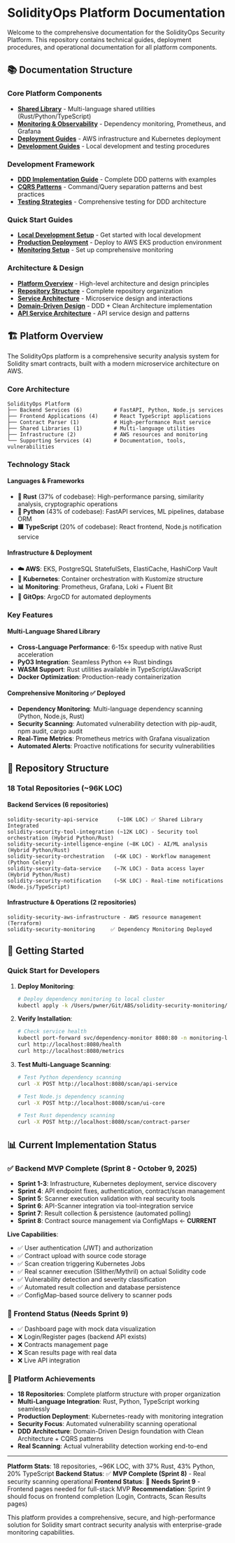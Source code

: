 # SolidityOps Platform Documentation

Welcome to the comprehensive documentation for the SolidityOps Security Platform. This repository contains technical guides, deployment procedures, and operational documentation for all platform components.

## 📚 Documentation Structure

### **Core Platform Components**
- **[Shared Library](shared-library/README.md)** - Multi-language shared utilities (Rust/Python/TypeScript)
- **[Monitoring & Observability](monitoring/README.md)** - Dependency monitoring, Prometheus, and Grafana
- **[Deployment Guides](deployment/README.md)** - AWS infrastructure and Kubernetes deployment
- **[Development Guides](development/README.md)** - Local development and testing procedures

### **Development Framework**
- **[DDD Implementation Guide](development/ddd-implementation-guide.md)** - Complete DDD patterns with examples
- **[CQRS Patterns](development/cqrs-patterns.md)** - Command/Query separation patterns and best practices
- **[Testing Strategies](development/testing-ddd-services.md)** - Comprehensive testing for DDD architecture

### **Quick Start Guides**
- **[Local Development Setup](local-development/README.md)** - Get started with local development
- **[Production Deployment](deployment/README.md)** - Deploy to AWS EKS production environment
- **[Monitoring Setup](monitoring/local-deployment.md)** - Set up comprehensive monitoring

### **Architecture & Design**
- **[Platform Overview](#platform-overview)** - High-level architecture and design principles
- **[Repository Structure](#repository-structure)** - Complete repository organization
- **[Service Architecture](#service-architecture)** - Microservice design and interactions
- **[Domain-Driven Design](architecture/clean-architecture-decision.md)** - DDD + Clean Architecture implementation
- **[API Service Architecture](architecture/api-service-architecture.md)** - API service design and patterns

## 🏗️ Platform Overview

The SolidityOps platform is a comprehensive security analysis system for Solidity smart contracts, built with a modern microservice architecture on AWS.

### **Core Architecture**

```
SolidityOps Platform
├── Backend Services (6)          # FastAPI, Python, Node.js services
├── Frontend Applications (4)     # React TypeScript applications
├── Contract Parser (1)           # High-performance Rust service
├── Shared Libraries (1)          # Multi-language utilities
├── Infrastructure (2)            # AWS resources and monitoring
└── Supporting Services (4)       # Documentation, tools, vulnerabilities
```

### **Technology Stack**

#### **Languages & Frameworks**
- **🦀 Rust** (37% of codebase): High-performance parsing, similarity analysis, cryptographic operations
- **🐍 Python** (43% of codebase): FastAPI services, ML pipelines, database ORM
- **🟨 TypeScript** (20% of codebase): React frontend, Node.js notification service

#### **Infrastructure & Deployment**
- **☁️ AWS**: EKS, PostgreSQL StatefulSets, ElastiCache, HashiCorp Vault
- **🚀 Kubernetes**: Container orchestration with Kustomize structure
- **📊 Monitoring**: Prometheus, Grafana, Loki + Fluent Bit
- **🔄 GitOps**: ArgoCD for automated deployments

### **Key Features**

#### **Multi-Language Shared Library**
- **Cross-Language Performance**: 6-15x speedup with native Rust acceleration
- **PyO3 Integration**: Seamless Python ↔ Rust bindings
- **WASM Support**: Rust utilities available in TypeScript/JavaScript
- **Docker Optimization**: Production-ready containerization

#### **Comprehensive Monitoring** ✅ **Deployed**
- **Dependency Monitoring**: Multi-language dependency scanning (Python, Node.js, Rust)
- **Security Scanning**: Automated vulnerability detection with pip-audit, npm audit, cargo audit
- **Real-Time Metrics**: Prometheus metrics with Grafana visualization
- **Automated Alerts**: Proactive notifications for security vulnerabilities

## 📁 Repository Structure

### **18 Total Repositories (~96K LOC)**

#### **Backend Services (6 repositories)**
```
solidity-security-api-service      (~10K LOC) ✅ Shared Library Integrated
solidity-security-tool-integration (~12K LOC) - Security tool orchestration (Hybrid Python/Rust)
solidity-security-intelligence-engine (~8K LOC) - AI/ML analysis (Hybrid Python/Rust)
solidity-security-orchestration   (~6K LOC) - Workflow management (Python Celery)
solidity-security-data-service    (~7K LOC) - Data access layer (Hybrid Python/Rust)
solidity-security-notification    (~5K LOC) - Real-time notifications (Node.js/TypeScript)
```

#### **Infrastructure & Operations (2 repositories)**
```
solidity-security-aws-infrastructure - AWS resource management (Terraform)
solidity-security-monitoring     ✅ Dependency Monitoring Deployed
```

## 🚀 Getting Started

### **Quick Start for Developers**

1. **Deploy Monitoring**:
   ```bash
   # Deploy dependency monitoring to local cluster
   kubectl apply -k /Users/pwner/Git/ABS/solidity-security-monitoring/k8s/overlays/local/dependency-monitor/
   ```

2. **Verify Installation**:
   ```bash
   # Check service health
   kubectl port-forward svc/dependency-monitor 8080:80 -n monitoring-local
   curl http://localhost:8080/health
   curl http://localhost:8080/metrics
   ```

3. **Test Multi-Language Scanning**:
   ```bash
   # Test Python dependency scanning
   curl -X POST http://localhost:8080/scan/api-service

   # Test Node.js dependency scanning
   curl -X POST http://localhost:8080/scan/ui-core

   # Test Rust dependency scanning
   curl -X POST http://localhost:8080/scan/contract-parser
   ```

## 📊 Current Implementation Status

### **✅ Backend MVP Complete (Sprint 8 - October 9, 2025)**
- **Sprint 1-3**: Infrastructure, Kubernetes deployment, service discovery
- **Sprint 4**: API endpoint fixes, authentication, contract/scan management
- **Sprint 5**: Scanner execution validation with real security tools
- **Sprint 6**: API-Scanner integration via tool-integration service
- **Sprint 7**: Result collection & persistence (automated polling)
- **Sprint 8**: Contract source management via ConfigMaps ← **CURRENT**

**Live Capabilities**:
- ✅ User authentication (JWT) and authorization
- ✅ Contract upload with source code storage
- ✅ Scan creation triggering Kubernetes Jobs
- ✅ Real scanner execution (Slither/Mythril) on actual Solidity code
- ✅ Vulnerability detection and severity classification
- ✅ Automated result collection and database persistence
- ✅ ConfigMap-based source delivery to scanner pods

### **🚧 Frontend Status (Needs Sprint 9)**
- ✅ Dashboard page with mock data visualization
- ❌ Login/Register pages (backend API exists)
- ❌ Contracts management page
- ❌ Scan results page with real data
- ❌ Live API integration

### **🚀 Platform Achievements**
- **18 Repositories**: Complete platform structure with proper organization
- **Multi-Language Integration**: Rust, Python, TypeScript working seamlessly
- **Production Deployment**: Kubernetes-ready with monitoring integration
- **Security Focus**: Automated vulnerability scanning operational
- **DDD Architecture**: Domain-Driven Design foundation with Clean Architecture + CQRS patterns
- **Real Scanning**: Actual vulnerability detection working end-to-end

---

**Platform Stats**: 18 repositories, ~96K LOC, with 37% Rust, 43% Python, 20% TypeScript
**Backend Status**: ✅ **MVP Complete (Sprint 8)** - Real security scanning operational
**Frontend Status**: 🚧 **Needs Sprint 9** - Frontend pages needed for full-stack MVP
**Recommendation**: Sprint 9 should focus on frontend completion (Login, Contracts, Scan Results pages)

This platform provides a comprehensive, secure, and high-performance solution for Solidity smart contract security analysis with enterprise-grade monitoring capabilities.
